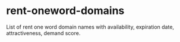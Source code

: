 # rent-oneword-domains
List of rent one word domain names with availability, expiration date, attractiveness, demand score.
